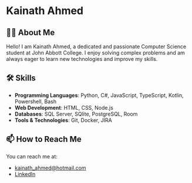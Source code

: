# Kainath Ahmed

## 👩‍💻 About Me

Hello! I am Kainath Ahmed, a dedicated and passionate Computer Science student at John Abbott College. I enjoy solving complex problems and am always eager to learn new technologies and improve my skills.

## 🛠️ Skills

- **Programming Languages**: Python, C#, JavaScript, TypeScript, Kotlin, Powershell, Bash
- **Web Development**: HTML, CSS, Node.js
- **Databases**: SQL Server, SQlite, PostgreSQL, Room
- **Tools & Technologies**: Git, Docker, JIRA

## 📫 How to Reach Me

You can reach me at: 
- kainath_ahmed@hotmail.com
- [LinkedIn](https://www.linkedin.com/in/kainath-ahmed-474ab4266/)
